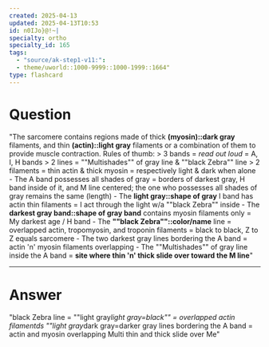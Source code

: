 ```yaml
---
created: 2025-04-13
updated: 2025-04-13T10:53
id: n0IJo}@!~|
specialty: ortho
specialty_id: 165
tags:
  - "source/ak-step1-v11:": 
  - theme/uworld::1000-9999::1000-1999::1664"
type: flashcard
---
```


# Question
"The sarcomere contains regions made of thick **(myosin)::dark gray** filaments, and thin **(actin)::light gray** filaments or a combination of them to provide muscle contraction. Rules of thumb:  > 3 bands = *read out loud* = A, I, H bands > 2 lines = ""Multishades"" of gray line & ""black Zebra"" line > 2 filaments = thin actin & thick myosin = respectively light & dark when alone   - The A band possesses all shades of gray = borders of darkest gray, H band inside of it, and M line centered; the one who possesses all shades of gray remains the same (length) - The **light gray::shape of gray** I band has actin thin filaments = I act through the light w/a ""black Zebra"" inside - The **darkest gray band::shape of gray band** contains myosin filaments only = My darkest age / H band  - The **""black Zebra""::color/name** line = overlapped actin, tropomyosin, and troponin filaments = black to black, Z to Z equals sarcomere - The two darkest gray lines bordering the A band = actin 'n' myosin filaments overlapping  - The ""Multishades"" of gray line inside the A band = **site where thin 'n' thick slide over toward the M line**"

---

# Answer
"black Zebra line = ""light gray*light gray=black"" = overlapped actin filamentds ""light gray*dark gray=darker gray lines bordering the A band = actin and myosin overlapping Multi thin and thick slide over Me"